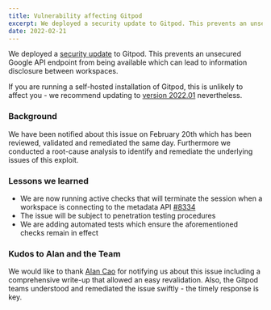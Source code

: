 ```yaml
---
title: Vulnerability affecting Gitpod
excerpt: We deployed a security update to Gitpod. This prevents an unsecured Google API endpoint from being available which can lead to information disclosure between workspaces.
date: 2022-02-21
---
```


We deployed a [security update](https://github.com/gitpod-io/gitpod/pull/8334) to Gitpod. This prevents an unsecured Google API endpoint from being available which can lead to information disclosure between workspaces.

If you are running a self-hosted installation of Gitpod, this is unlikely to affect you - we recommend updating to [version 2022.01](https://github.com/gitpod-io/gitpod/releases/tag/2022.01) nevertheless.

### Background

We have been notified about this issue on February 20th which has been reviewed, validated and remediated the same day. Furthermore we conducted a root-cause analysis to identify and remediate the underlying issues of this exploit.

### Lessons we learned

-   We are now running active checks that will terminate the session when a workspace is connecting to the metadata API [#8334](https://github.com/gitpod-io/gitpod/pull/8334)
-   The issue will be subject to penetration testing procedures
-   We are adding automated tests which ensure the aforementioned checks remain in effect

### Kudos to Alan and the Team

We would like to thank [Alan Cao](https://twitter.com/AlanCao5) for notifying us about this issue including a comprehensive write-up that allowed an easy revalidation. Also, the Gitpod teams understood and remediated the issue swiftly - the timely response is key.
